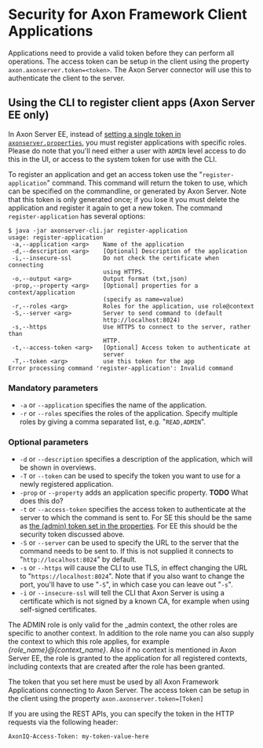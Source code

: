 # Security for Axon Framework Client Applications

Applications need to provide a valid token before they can perform all operations. The access token can be setup in the client using the property `axon.axonserver.token=<token>`. The Axon Server connector will use this to authenticate the client to the server.

## Using the CLI to register client apps (Axon Server EE only)

In Axon Server EE, instead of [setting a single token in `axonserver.properties`](access-control-se.md), you must register applications with specific roles. Please do note that you'll need either a user with `ADMIN` level access to do this in the UI, or access to the system token for use with the CLI.

To register an application and get an access token use the "`register-application`" command. This command will return the token to use, which can be specified on the commandline, or generated by Axon Server. Note that this token is only generated once; if you lose it you must delete the application and register it again to get a new token. The command `register-application` has several options:

```text
$ java -jar axonserver-cli.jar register-application
usage: register-application
 -a,--application <arg>    Name of the application
 -d,--description <arg>    [Optional] Description of the application
 -i,--insecure-ssl         Do not check the certificate when connecting
                           using HTTPS.
 -o,--output <arg>         Output format (txt,json)
 -prop,--property <arg>    [Optional] properties for a context/application
                           (specify as name=value)
 -r,--roles <arg>          Roles for the application, use role@context
 -S,--server <arg>         Server to send command to (default
                           http://localhost:8024)
 -s,--https                Use HTTPS to connect to the server, rather than
                           HTTP.
 -t,--access-token <arg>   [Optional] Access token to authenticate at
                           server
 -T,--token <arg>          use this token for the app
Error processing command 'register-application': Invalid command
```

### Mandatory parameters

* `-a` or `--application` specifies the name of the application.
* `-r` or `--roles` specifies the roles of the application. Specify multiple roles by giving a comma separated list, e.g. "`READ,ADMIN`". 

### Optional parameters

* `-d` or `--description` specifies a description of the application, which will be shown in overviews.
* `-T` or `--token` can be used to specify the token you want to use for a newly registered application.
* `-prop` or `--property` adds an application specific property. **TODO** What does this do?
* `-t` or `--access-token` specifies the access token to authenticate at the server to which the command is sent to. For SE this should be the same as [the (admin) token set in the properties](access-control-se.md). For EE this should be the security token discussed above.
* `-S` or `--server` can be used to specify the URL to the server that the command needs to be sent to. If this is not supplied it connects to "`http://localhost:8024`" by default.
* `-s` or `--https` will cause the CLI to use TLS, in effect changing the URL to "`https://localhost:8024`". Note that if you also want to change the port, you'll have to use "`-S`", in which case you can leave out "`-s`".
* `-i` or `--insecure-ssl` will tell the CLI that Axon Server is using a certificate which is not signed by a known CA, for example when using self-signed certificates.

The ADMIN role is only valid for the \_admin context, the other roles are specific to another context. In addition to the role name you can also supply the context to which this role applies, for example _{role\_name}@{context\_name}_. Also if no context is mentioned in Axon Server EE, the role is granted to the application for all registered contexts, including contexts that are created after the role has been granted.

The token that you set here must be used by all Axon Framework Applications connecting to Axon Server. The access token can be setup in the client using the property `axon.axonserver.token=[Token]`

If you are using the REST APIs, you can specify the token in the HTTP requests via the following header:

```text
AxonIQ-Access-Token: my-token-value-here
```
